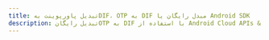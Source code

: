---title: تبدیل پاورپوینت بهDIF، OTP به DIF مبدل رایگان یا Android SDKdescription: تبدیل رایگانOTP به DIF با استفاده از Android Cloud APIs & SDK. همچنین اسناد Microsoft PowerPoint را در Cloud ایجاد، ویرایش و رندر کنید.---